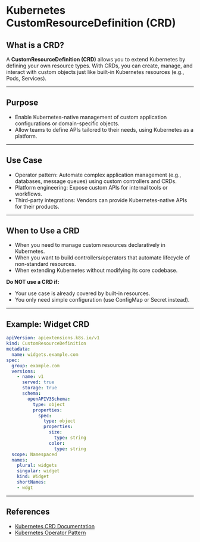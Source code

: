 # Kubernetes CustomResourceDefinition (CRD)

## What is a CRD?
A **CustomResourceDefinition (CRD)** allows you to extend Kubernetes by defining your own resource types. With CRDs, you can create, manage, and interact with custom objects just like built-in Kubernetes resources (e.g., Pods, Services).

---

## Purpose
- Enable Kubernetes-native management of custom application configurations or domain-specific objects.
- Allow teams to define APIs tailored to their needs, using Kubernetes as a platform.

---

## Use Case
- Operator pattern: Automate complex application management (e.g., databases, message queues) using custom controllers and CRDs.
- Platform engineering: Expose custom APIs for internal tools or workflows.
- Third-party integrations: Vendors can provide Kubernetes-native APIs for their products.

---

## When to Use a CRD
- When you need to manage custom resources declaratively in Kubernetes.
- When you want to build controllers/operators that automate lifecycle of non-standard resources.
- When extending Kubernetes without modifying its core codebase.

**Do NOT use a CRD if:**
- Your use case is already covered by built-in resources.
- You only need simple configuration (use ConfigMap or Secret instead).

---

## Example: Widget CRD

```yaml
apiVersion: apiextensions.k8s.io/v1
kind: CustomResourceDefinition
metadata:
  name: widgets.example.com
spec:
  group: example.com
  versions:
    - name: v1
      served: true
      storage: true
      schema:
        openAPIV3Schema:
          type: object
          properties:
            spec:
              type: object
              properties:
                size:
                  type: string
                color:
                  type: string
  scope: Namespaced
  names:
    plural: widgets
    singular: widget
    kind: Widget
    shortNames:
    - wdgt
```

---

## References
- [Kubernetes CRD Documentation](https://kubernetes.io/docs/tasks/extend-kubernetes/custom-resources/custom-resource-definitions/)
- [Kubernetes Operator Pattern](https://kubernetes.io/docs/concepts/extend-kubernetes/operator/)
